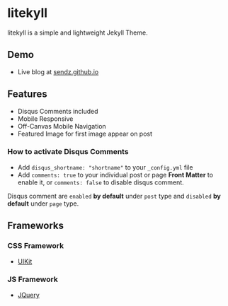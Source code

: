 # litekyll

litekyll is a simple and lightweight Jekyll Theme.

## Demo

* Live blog at [sendz.github.io](https://sendz.github.io/)

## Features

* Disqus Comments included
* Mobile Responsive
* Off-Canvas Mobile Navigation
* Featured Image for first image appear on post

### How to activate Disqus Comments

* Add `disqus_shortname: "shortname"` to your `_config.yml` file
* Add `comments: true` to your individual post or page **Front Matter** to enable it, or `comments: false` to disable disqus comment.

Disqus comment are `enabled` **by default** under `post` type and `disabled` **by default** under `page` type.

## Frameworks

### CSS Framework

* [UIKit](http://getuikit.com/)

### JS Framework

* [JQuery](http://jquery.com/)
